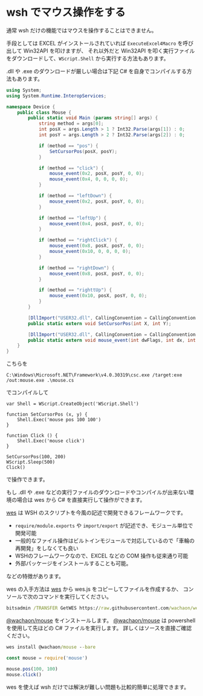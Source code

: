 # wsh でマウス操作をする

通常 wsh だけの機能ではマウスを操作することはできません。

手段としては EXCEL がインストールされていれば `ExecuteExcel4Macro` を呼び出して Win32API を叩けますが、
それ以外だと Win32API を叩く実行ファイルをダウンロードして、`WScript.Shell` から実行する方法もあります。

.dll や .exe のダウンロードが厳しい場合は下記 C# を自身でコンパイルする方法もあります。

```c#:mouse.cs
using System;
using System.Runtime.InteropServices;

namespace Device {
    public class Mouse {
        public static void Main (params string[] args) {
            string method = args[0];
            int posX = args.Length > 1 ? Int32.Parse(args[1]) : 0;
            int posY = args.Length > 2 ? Int32.Parse(args[2]) : 0;

            if (method == "pos") {
                SetCursorPos(posX, posY);
            }

            if (method == "click") {
                mouse_event(0x2, posX, posY, 0, 0);
                mouse_event(0x4, 0, 0, 0, 0);
            }

            if (method == "leftDown") {
                mouse_event(0x2, posX, posY, 0, 0);
            }

            if (method == "leftUp") {
                mouse_event(0x4, posX, posY, 0, 0);
            }

            if (method == "rightClick") {
                mouse_event(0x8, posX, posY, 0, 0);
                mouse_event(0x10, 0, 0, 0, 0);
            }

            if (method == "rightDown") {
                mouse_event(0x8, posX, posY, 0, 0);
            }

            if (method == "righttUp") {
                mouse_event(0x10, posX, posY, 0, 0);
            }
        }

        [DllImport("USER32.dll", CallingConvention = CallingConvention.StdCall)]
        public static extern void SetCursorPos(int X, int Y);

        [DllImport("USER32.dll", CallingConvention = CallingConvention.StdCall)]
        public static extern void mouse_event(int dwFlags, int dx, int dy, int cButtons, int dwExtraInfo);
    }
}
```

こちらを

```shell
C:\Windows\Microsoft.NET\Framework\v4.0.30319\csc.exe /target:exe /out:mouse.exe .\mouse.cs
```

でコンパイルして

```
var Shell = WScript.CreateObject('WScript.Shell')

function SetCursorPos (x, y) {
    Shell.Exec('mouse pos 100 100')
}

function Click () {
    Shell.Exec('mouse click')
}

SetCursorPos(100, 200)
WScript.Sleep(500)
Click()
```

で操作できます。

もし .dll や .exe などの実行ファイルのダウンロードやコンパイルが出来ない環境の場合は
wes から C# を直接実行して操作ができます。

[wes](https://github.com/wachaon/wes) は WSH のスクリプトを今風の記述で開発できるフレームワークです。

+  `require/module.exports` や `import/export` が記述でき、モジュール単位で開発可能
+  一般的なファイル操作はビルトインモジュールで対応しているので「車輪の再開発」をしなくても良い
+  WSHのフレームワークなので、EXCEL などの COM 操作も従来通り可能
+  外部パッケージをインストールすることも可能。

などの特徴があります。

wes の入手方法は [wes](https://github.com/wachaon/wes) から wes.js をコピーしてファイルを作成するか、
コンソールで次のコマンドを実行してください。

```bat
bitsadmin /TRANSFER GetWES https://raw.githubusercontent.com/wachaon/wes/master/wes.js %CD%\\wes.js
```

[@wachaon/mouse](https://github.com/wachaon/mouse) をインストールします。
[@wachaon/mouse](https://github.com/wachaon/mouse) は powershell を使用して先ほどの C# ファイルを実行します。
詳しくはソースを直接ご確認ください。

```bat
wes install @wachaon/mouse --bare
```

```javascript
const mouse = require('mouse')

mouse.pos(100, 100)
mouse.click()
```

wes を使えば wsh だけでは解決が難しい問題も比較的簡単に処理できます。

